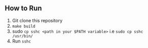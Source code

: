 ## How to Run

1) Git clone this repository
2) `make build`
3) sudo `cp sshc <path in your $PATH variable>` i.e `sudo cp sshc /usr/bin/`
4) Run `sshc`
